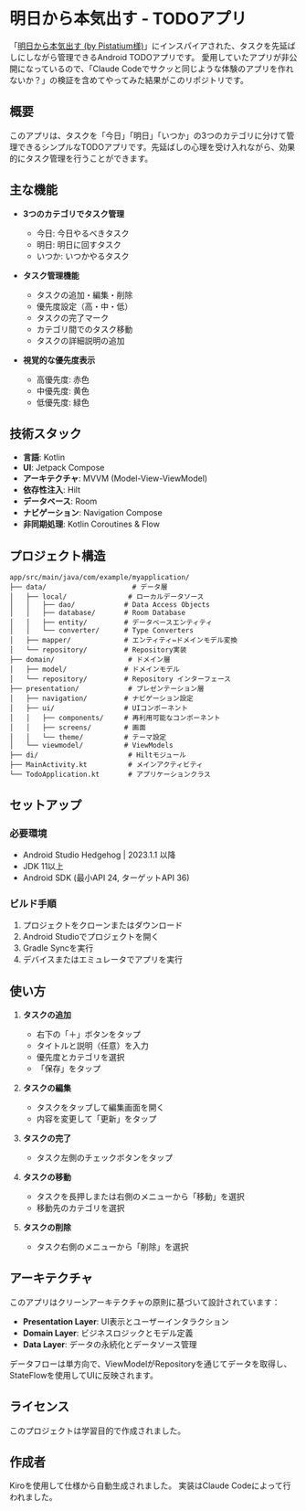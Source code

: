 # 明日から本気出す - TODOアプリ

「[明日から本気出す (by Pistatium様)](https://www.amazon.co.jp/Pistatium-%E6%98%8E%E6%97%A5%E3%81%8B%E3%82%89%E6%9C%AC%E6%B0%97%E5%87%BA%E3%81%99/dp/B017UHX0LQ)」にインスパイアされた、タスクを先延ばしにしながら管理できるAndroid TODOアプリです。
愛用していたアプリが非公開になっているので、「Claude Codeでサクッと同じような体験のアプリを作れないか？」の検証を含めてやってみた結果がこのリポジトリです。

## 概要

このアプリは、タスクを「今日」「明日」「いつか」の3つのカテゴリに分けて管理できるシンプルなTODOアプリです。先延ばしの心理を受け入れながら、効果的にタスク管理を行うことができます。

## 主な機能

- **3つのカテゴリでタスク管理**
  - 今日: 今日やるべきタスク
  - 明日: 明日に回すタスク
  - いつか: いつかやるタスク

- **タスク管理機能**
  - タスクの追加・編集・削除
  - 優先度設定（高・中・低）
  - タスクの完了マーク
  - カテゴリ間でのタスク移動
  - タスクの詳細説明の追加

- **視覚的な優先度表示**
  - 高優先度: 赤色
  - 中優先度: 黄色
  - 低優先度: 緑色

## 技術スタック

- **言語**: Kotlin
- **UI**: Jetpack Compose
- **アーキテクチャ**: MVVM (Model-View-ViewModel)
- **依存性注入**: Hilt
- **データベース**: Room
- **ナビゲーション**: Navigation Compose
- **非同期処理**: Kotlin Coroutines & Flow

## プロジェクト構造

```
app/src/main/java/com/example/myapplication/
├── data/                     # データ層
│   ├── local/               # ローカルデータソース
│   │   ├── dao/            # Data Access Objects
│   │   ├── database/       # Room Database
│   │   ├── entity/         # データベースエンティティ
│   │   └── converter/      # Type Converters
│   ├── mapper/             # エンティティ⇔ドメインモデル変換
│   └── repository/         # Repository実装
├── domain/                  # ドメイン層
│   ├── model/              # ドメインモデル
│   └── repository/         # Repository インターフェース
├── presentation/            # プレゼンテーション層
│   ├── navigation/         # ナビゲーション設定
│   ├── ui/                 # UIコンポーネント
│   │   ├── components/     # 再利用可能なコンポーネント
│   │   ├── screens/        # 画面
│   │   └── theme/          # テーマ設定
│   └── viewmodel/          # ViewModels
├── di/                      # Hiltモジュール
├── MainActivity.kt          # メインアクティビティ
└── TodoApplication.kt       # アプリケーションクラス
```

## セットアップ

### 必要環境

- Android Studio Hedgehog | 2023.1.1 以降
- JDK 11以上
- Android SDK (最小API 24, ターゲットAPI 36)

### ビルド手順

1. プロジェクトをクローンまたはダウンロード
2. Android Studioでプロジェクトを開く
3. Gradle Syncを実行
4. デバイスまたはエミュレータでアプリを実行

## 使い方

1. **タスクの追加**
   - 右下の「＋」ボタンをタップ
   - タイトルと説明（任意）を入力
   - 優先度とカテゴリを選択
   - 「保存」をタップ

2. **タスクの編集**
   - タスクをタップして編集画面を開く
   - 内容を変更して「更新」をタップ

3. **タスクの完了**
   - タスク左側のチェックボタンをタップ

4. **タスクの移動**
   - タスクを長押しまたは右側のメニューから「移動」を選択
   - 移動先のカテゴリを選択

5. **タスクの削除**
   - タスク右側のメニューから「削除」を選択

## アーキテクチャ

このアプリはクリーンアーキテクチャの原則に基づいて設計されています：

- **Presentation Layer**: UI表示とユーザーインタラクション
- **Domain Layer**: ビジネスロジックとモデル定義
- **Data Layer**: データの永続化とデータソース管理

データフローは単方向で、ViewModelがRepositoryを通じてデータを取得し、StateFlowを使用してUIに反映されます。

## ライセンス

このプロジェクトは学習目的で作成されました。

## 作成者

Kiroを使用して仕様から自動生成されました。
実装はClaude Codeによって行われました。